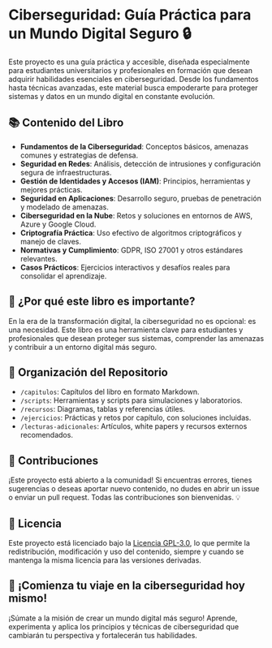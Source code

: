 # Ciberseguridad: Guía Práctica para un Mundo Digital Seguro 🔒

Este proyecto es una guía práctica y accesible, diseñada especialmente para estudiantes universitarios y profesionales en formación que desean adquirir habilidades esenciales en ciberseguridad. Desde los fundamentos hasta técnicas avanzadas, este material busca empoderarte para proteger sistemas y datos en un mundo digital en constante evolución.

## 📚 Contenido del Libro

- **Fundamentos de la Ciberseguridad**: Conceptos básicos, amenazas comunes y estrategias de defensa.
- **Seguridad en Redes**: Análisis, detección de intrusiones y configuración segura de infraestructuras.
- **Gestión de Identidades y Accesos (IAM)**: Principios, herramientas y mejores prácticas.
- **Seguridad en Aplicaciones**: Desarrollo seguro, pruebas de penetración y modelado de amenazas.
- **Ciberseguridad en la Nube**: Retos y soluciones en entornos de AWS, Azure y Google Cloud.
- **Criptografía Práctica**: Uso efectivo de algoritmos criptográficos y manejo de claves.
- **Normativas y Cumplimiento**: GDPR, ISO 27001 y otros estándares relevantes.
- **Casos Prácticos**: Ejercicios interactivos y desafíos reales para consolidar el aprendizaje.

## 🎯 ¿Por qué este libro es importante?

En la era de la transformación digital, la ciberseguridad no es opcional: es una necesidad. Este libro es una herramienta clave para estudiantes y profesionales que desean proteger sus sistemas, comprender las amenazas y contribuir a un entorno digital más seguro.

## 📂 Organización del Repositorio

- `/capitulos`: Capítulos del libro en formato Markdown.
- `/scripts`: Herramientas y scripts para simulaciones y laboratorios.
- `/recursos`: Diagramas, tablas y referencias útiles.
- `/ejercicios`: Prácticas y retos por capítulo, con soluciones incluidas.
- `/lecturas-adicionales`: Artículos, white papers y recursos externos recomendados.

## 🌟 Contribuciones

¡Este proyecto está abierto a la comunidad! Si encuentras errores, tienes sugerencias o deseas aportar nuevo contenido, no dudes en abrir un issue o enviar un pull request. Todas las contribuciones son bienvenidas. 💡

## 📜 Licencia

Este proyecto está licenciado bajo la [Licencia GPL-3.0](https://www.gnu.org/licenses/gpl-3.0.html), lo que permite la redistribución, modificación y uso del contenido, siempre y cuando se mantenga la misma licencia para las versiones derivadas. 

## 🚀 ¡Comienza tu viaje en la ciberseguridad hoy mismo!

¡Súmate a la misión de crear un mundo digital más seguro! Aprende, experimenta y aplica los principios y técnicas de ciberseguridad que cambiarán tu perspectiva y fortalecerán tus habilidades.
